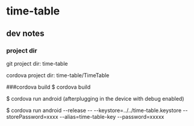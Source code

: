 # time-table

## dev notes
### project dir
git project dir: time-table

cordova project dir: time-table/TimeTable

###cordova build
$ cordova build

$ cordova run android (afterplugging in the device with debug enabled)

$ cordova run android --release -- --keystore=../../time-table.keystore --storePassword=xxxx --alias=time-table-key --password=xxxxx
